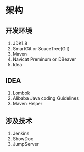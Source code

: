 # 架构



## 开发环境

1. JDK1.8
2. SmartGit or SouceTree(Git)
3. Maven
4. Navicat Preminum or DBeaver
5. Idea



## IDEA

1. Lombok
2. Alibaba Java coding Guidelines
3. Maven Helper



## 涉及技术

1. Jenkins
2. ShowDoc
3. JumpServer